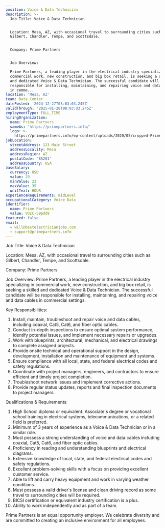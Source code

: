 ```yaml
---
position: Voice & Data Technician
description: >-
  Job Title: Voice & Data Technician


  Location: Mesa, AZ, with occasional travel to surrounding cities such as
  Gilbert, Chandler, Tempe, and Scottsdale.


  Company: Prime Partners


  Job Overview:

  Prime Partners, a leading player in the electrical industry specializing in
  commercial work, new construction, and big box retail, is seeking a skilled
  and dedicated Voice & Data Technician. The successful candidate will be
  responsible for installing, maintaining, and repairing voice and data cables
  in comme...
location: 'Mesa, AZ'
team: Data Center
datePosted: '2024-12-27T08:03:03.245Z'
validThrough: '2025-01-28T08:03:03.245Z'
employmentType: FULL_TIME
hiringOrganization:
  name: Prime Partners
  sameAs: 'https://primepartners.info/'
  logo: >-
    https://primepartners.info/wp-content/uploads/2020/05/cropped-Prime-Partners-Logo-NO-BG-1-1.png
jobLocation:
  streetAddress: 123 Main Street
  addressLocality: Mesa
  addressRegion: AZ
  postalCode: '85201'
  addressCountry: USA
baseSalary:
  currency: USD
  value: 29
  minValue: 23
  maxValue: 35
  unitText: HOUR
experienceRequirements: midLevel
occupationalCategory: Voice Data
identifier:
  name: Prime Partners
  value: VOIC-59pdd9
featured: false
email:
  - will@bestelectricianjobs.com
  - support@primepartners.info
---
```




Job Title: Voice & Data Technician

Location: Mesa, AZ, with occasional travel to surrounding cities such as Gilbert, Chandler, Tempe, and Scottsdale.

Company: Prime Partners

Job Overview:
Prime Partners, a leading player in the electrical industry specializing in commercial work, new construction, and big box retail, is seeking a skilled and dedicated Voice & Data Technician. The successful candidate will be responsible for installing, maintaining, and repairing voice and data cables in commercial settings.

Key Responsibilities:
1. Install, maintain, troubleshoot and repair voice and data cables, including coaxial, Cat5, Cat6, and fiber optic cables.
2. Conduct in-depth inspections to ensure optimal system performance, identify potential issues, and implement necessary repairs or upgrades.
3. Work with blueprints, architectural, mechanical, and electrical drawings to complete assigned projects.
4. Provide onsite technical and operational support in the design, development, installation and maintenance of equipment and systems.
5. Ensure compliance with all local, state, and federal electrical codes and safety regulations.
6. Coordinate with project managers, engineers, and contractors to ensure efficient and timely project completion.
7. Troubleshoot network issues and implement corrective actions.
8. Provide regular status updates, reports and final inspection documents to project managers.

Qualifications & Requirements:
1. High School diploma or equivalent. Associate's degree or vocational school training in electrical systems, telecommunications, or a related field is preferred.
2. Minimum of 3 years of experience as a Voice & Data Technician or in a similar role.
3. Must possess a strong understanding of voice and data cables including coaxial, Cat5, Cat6, and fiber optic cables.
4. Proficiency in reading and understanding blueprints and electrical diagrams.
5. Extensive knowledge of local, state, and federal electrical codes and safety regulations.
6. Excellent problem-solving skills with a focus on providing excellent customer service.
7. Able to lift and carry heavy equipment and work in varying weather conditions.
8. Must possess a valid driver's license and clean driving record as some travel to surrounding cities will be required.
9. BICSI certification or equivalent industry certification is a plus.
10. Ability to work independently and as part of a team.

Prime Partners is an equal opportunity employer. We celebrate diversity and are committed to creating an inclusive environment for all employees.
